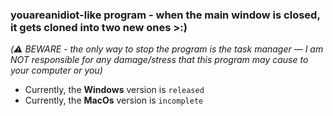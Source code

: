 ### youareanidiot-like program - when the main window is closed, it gets cloned into two new ones >:)
*(⚠️ BEWARE - the only way to stop the program is the task manager — I am NOT responsible for any damage/stress that this program may cause to your computer or you)*

- Currently, the **Windows** version is `released`
- Currently, the **MacOs** version is `incomplete`
